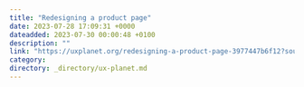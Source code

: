 ```yaml
---
title: "Redesigning a product page"
date: 2023-07-28 17:09:31 +0000
dateadded: 2023-07-30 00:00:48 +0100
description: ""
link: "https://uxplanet.org/redesigning-a-product-page-3977447b6f12?source=rss----819cc2aaeee0---4"
category:
directory: _directory/ux-planet.md
---
```

